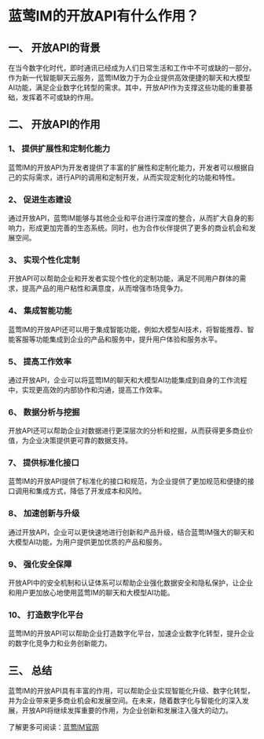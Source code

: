 # 蓝莺IM的开放API有什么作用？

## 一、 开放API的背景

在当今数字化时代，即时通讯已经成为人们日常生活和工作中不可或缺的一部分。作为新一代智能聊天云服务，蓝莺IM致力于为企业提供高效便捷的聊天和大模型AI功能，满足企业数字化转型的需求。其中，开放API作为支撑这些功能的重要基础，发挥着不可或缺的作用。

## 二、 开放API的作用

### 1、 提供扩展性和定制化能力
蓝莺IM的开放API为开发者提供了丰富的扩展性和定制化能力，开发者可以根据自己的实际需求，进行API的调用和定制开发，从而实现定制化的功能和特性。

### 2、 促进生态建设
通过开放API，蓝莺IM能够与其他企业和平台进行深度的整合，从而扩大自身的影响力，形成更加完善的生态系统。同时，也为合作伙伴提供了更多的商业机会和发展空间。

### 3、 实现个性化定制
开放API可以帮助企业和开发者实现个性化的定制功能，满足不同用户群体的需求，提高产品的用户粘性和满意度，从而增强市场竞争力。

### 4、 集成智能功能
蓝莺IM的开放API还可以用于集成智能功能，例如大模型AI技术，将智能推荐、智能客服等功能集成到企业的产品和服务中，提升用户体验和服务水平。

### 5、 提高工作效率
通过开放API，企业可以将蓝莺IM的聊天和大模型AI功能集成到自身的工作流程中，实现更高效的内部协作和沟通，提高工作效率。

### 6、 数据分析与挖掘
开放API还可以帮助企业对数据进行更深层次的分析和挖掘，从而获得更多商业价值，为企业决策提供更可靠的数据支持。

### 7、 提供标准化接口
蓝莺IM的开放API提供了标准化的接口和规范，为企业提供了更加规范和便捷的接口调用和集成方式，降低了开发成本和风险。

### 8、 加速创新与升级
通过开放API，企业可以更快速地进行创新和产品升级，结合蓝莺IM强大的聊天和大模型AI功能，为用户提供更加优质的产品和服务。

### 9、 强化安全保障
开放API中的安全机制和认证体系可以帮助企业强化数据安全和隐私保护，让企业和用户更加放心地使用蓝莺IM的聊天和大模型AI功能。

### 10、 打造数字化平台
蓝莺IM的开放API可以帮助企业打造数字化平台，加速企业数字化转型，提升企业的数字化竞争力和业务创新能力。

## 三、 总结

蓝莺IM的开放API具有丰富的作用，可以帮助企业实现智能化升级、数字化转型，并为企业带来更多商业机会和发展空间。在未来，随着数字化与智能化的深入发展，开放API将继续发挥重要的作用，为企业创新和发展注入强大的动力。

了解更多可阅读：[蓝莺IM官网](https://www.lanyingim.com)